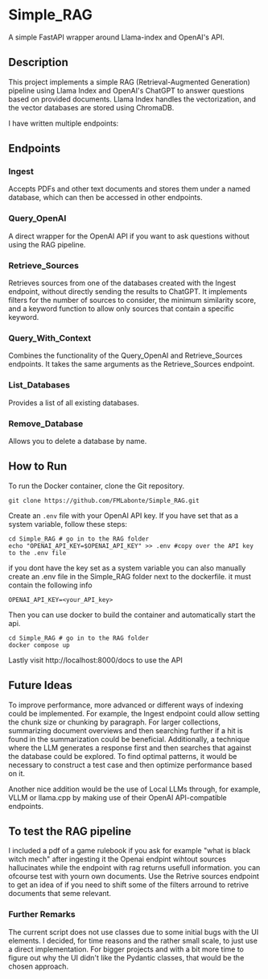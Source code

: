 # Simple_RAG
A simple FastAPI wrapper around Llama-index and OpenAI's API.

## Description
This project implements a simple RAG (Retrieval-Augmented Generation) pipeline using Llama Index and OpenAI's ChatGPT to answer questions based on provided documents. Llama Index handles the vectorization, and the vector databases are stored using ChromaDB.

I have written multiple endpoints:

## Endpoints

### Ingest
Accepts PDFs and other text documents and stores them under a named database, which can then be accessed in other endpoints.

### Query_OpenAI
A direct wrapper for the OpenAI API if you want to ask questions without using the RAG pipeline.

### Retrieve_Sources
Retrieves sources from one of the databases created with the Ingest endpoint, without directly sending the results to ChatGPT. It implements filters for the number of sources to consider, the minimum similarity score, and a keyword function to allow only sources that contain a specific keyword.

### Query_With_Context
Combines the functionality of the Query_OpenAI and Retrieve_Sources endpoints. It takes the same arguments as the Retrieve_Sources endpoint.

### List_Databases
Provides a list of all existing databases.

### Remove_Database
Allows you to delete a database by name.

## How to Run
To run the Docker container, clone the Git repository. 
```
git clone https://github.com/FMLabonte/Simple_RAG.git
```
Create an `.env` file with your OpenAI API key. If you have set that as a system variable, follow these steps:

```
cd Simple_RAG # go in to the RAG folder 
echo "OPENAI_API_KEY=$OPENAI_API_KEY" >> .env #copy over the API key to the .env file
```
if you dont have the key set as a system variable you can also manually create an .env file in the Simple_RAG folder next to the dockerfile.
it must contain the following info
```
OPENAI_API_KEY=<your_API_key>
```
Then you can use docker to build the container and automatically start the api.
```
cd Simple_RAG # go in to the RAG folder 
docker compose up
```
Lastly visit http://localhost:8000/docs to use the API

## Future Ideas
To improve performance, more advanced or different ways of indexing could be implemented. For example, the Ingest endpoint could allow setting the chunk size or chunking by paragraph. For larger collections, summarizing document overviews and then searching further if a hit is found in the summarization could be beneficial. Additionally, a technique where the LLM generates a response first and then searches that against the database could be explored. To find optimal patterns, it would be necessary to construct a test case and then optimize performance based on it.

Another nice addition would be the use of Local LLMs through, for example, VLLM or llama.cpp by making use of their OpenAI API-compatible endpoints.

## To test the RAG pipeline 
I included a pdf of a game rulebook if you ask for example "what is black witch mech" after ingesting it the Openai endpint wihtout sources hallucinates while the endpoint with rag returns usefull information. 
you can ofcourse test with yourn own documents. Use the Retrive sources endpoint to get an idea of if you need to shift some of the filters arround to retrive documents that seme relevant.    

### Further Remarks
The current script does not use classes due to some initial bugs with the UI elements. I decided, for time reasons and the rather small scale, to just use a direct implementation. For bigger projects and with a bit more time to figure out why the UI didn't like the Pydantic classes, that would be the chosen approach.

